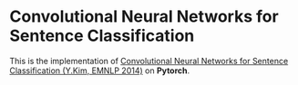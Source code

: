 
# Convolutional Neural Networks for Sentence Classification

This is the implementation of [Convolutional Neural Networks for Sentence Classification (Y.Kim, EMNLP 2014)](http://www.aclweb.org/anthology/D14-1181) on **Pytorch**.


